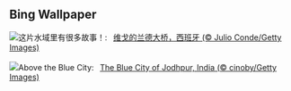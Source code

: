 ## Bing Wallpaper
![](https://www.bing.com/th?id=OHR.ReconquistaVigo_ZH-CN4619580424_UHD.jpg&w=1000)这片水域里有很多故事！:&nbsp;&ensp;[维戈的兰德大桥，西班牙 (© Julio Conde/Getty Images)](https://www.bing.com/th?id=OHR.ReconquistaVigo_ZH-CN4619580424_UHD.jpg)
<br><br/>
![](https://www.bing.com/th?id=OHR.BlueCityIndia_EN-US1593809891_UHD.jpg&w=1000)Above the Blue City:&nbsp;&ensp;[The Blue City of Jodhpur, India (© cinoby/Getty Images)](https://www.bing.com/th?id=OHR.BlueCityIndia_EN-US1593809891_UHD.jpg)
<br><br/>
